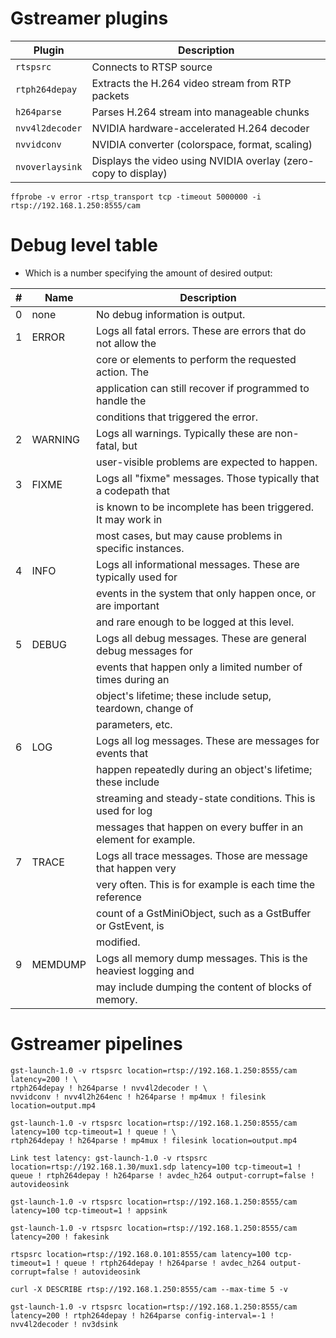 # Gstreamer plugins
| Plugin          | Description                                                    |
| --------------- | -------------------------------------------------------------- |
| `rtspsrc`       | Connects to RTSP source                                        |
| `rtph264depay`  | Extracts the H.264 video stream from RTP packets               |
| `h264parse`     | Parses H.264 stream into manageable chunks                     |
| `nvv4l2decoder` | NVIDIA hardware-accelerated H.264 decoder                      |
| `nvvidconv`     | NVIDIA converter (colorspace, format, scaling)                 |
| `nvoverlaysink` | Displays the video using NVIDIA overlay (zero-copy to display) |

```
ffprobe -v error -rtsp_transport tcp -timeout 5000000 -i rtsp://192.168.1.250:8555/cam
```

# Debug level table
- Which is a number specifying the amount of desired output:

| #   | Name    | Description                                                     |
| --- | ------- | --------------------------------------------------------------- |
| 0   | none    | No debug information is output.                                 |
| 1   | ERROR   | Logs all fatal errors. These are errors that do not allow the   |
|     |         | core or elements to perform the requested action. The           |
|     |         | application can still recover if programmed to handle the       |
|     |         | conditions that triggered the error.                            |
| 2   | WARNING | Logs all warnings. Typically these are non-fatal, but           |
|     |         | user-visible problems are expected to happen.                   |
| 3   | FIXME   | Logs all "fixme" messages. Those typically that a codepath that |
|     |         | is known to be incomplete has been triggered. It may work in    |
|     |         | most cases, but may cause problems in specific instances.       |
| 4   | INFO    | Logs all informational messages. These are typically used for   |
|     |         | events in the system that only happen once, or are important    |
|     |         | and rare enough to be logged at this level.                     |
| 5   | DEBUG   | Logs all debug messages. These are general debug messages for   |
|     |         | events that happen only a limited number of times during an     |
|     |         | object's lifetime; these include setup, teardown, change of     |
|     |         | parameters, etc.                                                |
| 6   | LOG     | Logs all log messages. These are messages for events that       |
|     |         | happen repeatedly during an object's lifetime; these include    |
|     |         | streaming and steady-state conditions. This is used for log     |
|     |         | messages that happen on every buffer in an element for example. |
| 7   | TRACE   | Logs all trace messages. Those are message that happen very     |
|     |         | very often. This is for example is each time the reference      |
|     |         | count of a GstMiniObject, such as a GstBuffer or GstEvent, is   |
|     |         | modified.                                                       |
| 9   | MEMDUMP | Logs all memory dump messages. This is the heaviest logging and |
|     |         | may include dumping the content of blocks of memory.            |

# Gstreamer pipelines
```
gst-launch-1.0 -v rtspsrc location=rtsp://192.168.1.250:8555/cam latency=200 ! \
rtph264depay ! h264parse ! nvv4l2decoder ! \
nvvidconv ! nvv4l2h264enc ! h264parse ! mp4mux ! filesink location=output.mp4

gst-launch-1.0 -v rtspsrc location=rtsp://192.168.1.250:8555/cam latency=100 tcp-timeout=1 ! queue ! \
rtph264depay ! h264parse ! mp4mux ! filesink location=output.mp4

Link test latency: gst-launch-1.0 -v rtspsrc location=rtsp://192.168.1.30/mux1.sdp latency=100 tcp-timeout=1 ! queue ! rtph264depay ! h264parse ! avdec_h264 output-corrupt=false ! autovideosink

gst-launch-1.0 -v rtspsrc location=rtsp://192.168.1.250:8555/cam latency=100 tcp-timeout=1 ! appsink

gst-launch-1.0 -v rtspsrc location=rtsp://192.168.1.250:8555/cam latency=200 ! fakesink

rtspsrc location=rtsp://192.168.0.101:8555/cam latency=100 tcp-timeout=1 ! queue ! rtph264depay ! h264parse ! avdec_h264 output-corrupt=false ! autovideosink

curl -X DESCRIBE rtsp://192.168.1.250:8555/cam --max-time 5 -v

gst-launch-1.0 -v rtspsrc location=rtsp://192.168.1.250:8555/cam latency=200 ! rtph264depay ! h264parse config-interval=-1 ! nvv4l2decoder ! nv3dsink
```
